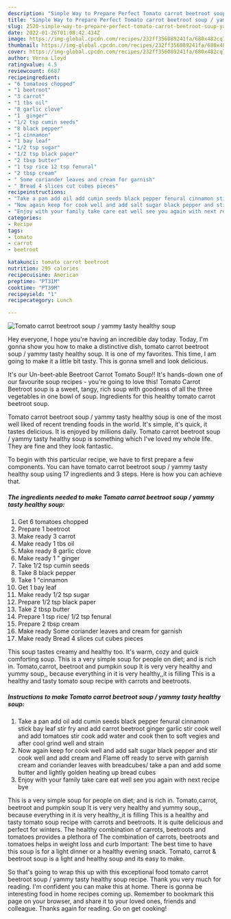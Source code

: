 ```yaml
---
description: "Simple Way to Prepare Perfect Tomato carrot beetroot soup / yammy tasty healthy soup"
title: "Simple Way to Prepare Perfect Tomato carrot beetroot soup / yammy tasty healthy soup"
slug: 2520-simple-way-to-prepare-perfect-tomato-carrot-beetroot-soup-yammy-tasty-healthy-soup
date: 2022-01-26T01:08:42.434Z
image: https://img-global.cpcdn.com/recipes/232ff356089241fa/680x482cq70/tomato-carrot-beetroot-soup-yammy-tasty-healthy-soup-recipe-main-photo.jpg
thumbnail: https://img-global.cpcdn.com/recipes/232ff356089241fa/680x482cq70/tomato-carrot-beetroot-soup-yammy-tasty-healthy-soup-recipe-main-photo.jpg
cover: https://img-global.cpcdn.com/recipes/232ff356089241fa/680x482cq70/tomato-carrot-beetroot-soup-yammy-tasty-healthy-soup-recipe-main-photo.jpg
author: Verna Lloyd
ratingvalue: 4.5
reviewcount: 6687
recipeingredient:
- "6 tomatoes chopped"
- "1 beetroot"
- "3 carrot"
- "1 tbs oil"
- "8 garlic clove"
- "1  ginger"
- "1/2 tsp cumin seeds"
- "8 black pepper"
- "1 cinnamon"
- "1 bay leaf"
- "1/2 tsp sugar"
- "1/2 tsp black paper"
- "2 tbsp butter"
- "1 tsp rice 12 tsp fenural"
- "2 tbsp cream"
- " Some coriander leaves and cream for garnish"
- " Bread 4 slices cut cubes pieces"
recipeinstructions:
- "Take a pan add oil add cumin seeds black pepper fenural cinnamon stick bay leaf stir fry and add carrot beetroot ginger garlic stir cook well and add tomatoes stir cook add water and cook then to soft vegies and after cool grind well and strain"
- "Now again keep for cook well and add salt sugar black pepper and stir cook well and add cream and Flame off ready to serve with garnish cream and coriander leaves with breadcubes/ take a pan and add some butter and lightly golden heating up bread cubes"
- "Enjoy with your family take care eat well see you again with next recipe bye"
categories:
- Recipe
tags:
- tomato
- carrot
- beetroot

katakunci: tomato carrot beetroot 
nutrition: 295 calories
recipecuisine: American
preptime: "PT31M"
cooktime: "PT39M"
recipeyield: "1"
recipecategory: Lunch

---
```



![Tomato carrot beetroot soup / yammy tasty healthy soup](https://img-global.cpcdn.com/recipes/232ff356089241fa/680x482cq70/tomato-carrot-beetroot-soup-yammy-tasty-healthy-soup-recipe-main-photo.jpg)

Hey everyone, I hope you're having an incredible day today. Today, I'm gonna show you how to make a distinctive dish, tomato carrot beetroot soup / yammy tasty healthy soup. It is one of my favorites. This time, I am going to make it a little bit tasty. This is gonna smell and look delicious.

It&#39;s our Un-beet-able Beetroot Carrot Tomato Soup!! It&#39;s hands-down one of our favourite soup recipes - you&#39;re going to love this! Tomato Carrot Beetroot soup is a sweet, tangy, rich soup with goodness of all the three vegetables in one bowl of soup. Ingredients for this healthy tomato carrot beetroot soup.

Tomato carrot beetroot soup / yammy tasty healthy soup is one of the most well liked of recent trending foods in the world. It's simple, it's quick, it tastes delicious. It is enjoyed by millions daily. Tomato carrot beetroot soup / yammy tasty healthy soup is something which I've loved my whole life. They are fine and they look fantastic.


To begin with this particular recipe, we have to first prepare a few components. You can have tomato carrot beetroot soup / yammy tasty healthy soup using 17 ingredients and 3 steps. Here is how you can achieve that.

<!--inarticleads1-->

##### The ingredients needed to make Tomato carrot beetroot soup / yammy tasty healthy soup:

1. Get 6 tomatoes chopped
1. Prepare 1 beetroot
1. Make ready 3 carrot
1. Make ready 1 tbs oil
1. Make ready 8 garlic clove
1. Make ready 1 " ginger
1. Take 1/2 tsp cumin seeds
1. Take 8 black pepper
1. Take 1 "cinnamon
1. Get 1 bay leaf
1. Make ready 1/2 tsp sugar
1. Prepare 1/2 tsp black paper
1. Take 2 tbsp butter
1. Prepare 1 tsp rice/ 1/2 tsp fenural
1. Prepare 2 tbsp cream
1. Make ready  Some coriander leaves and cream for garnish
1. Make ready  Bread 4 slices cut cubes pieces


This soup tastes creamy and healthy too. It&#39;s warm, cozy and quick comforting soup. This is a very simple soup for people on diet; and is rich in. Tomato,carrot, beetroot and pumpkin soup It is very very healthy and yummy soup,, because everything in it is very healthy,,it is filling This is a healthy and tasty tomato soup recipe with carrots and beetroots. 

<!--inarticleads2-->

##### Instructions to make Tomato carrot beetroot soup / yammy tasty healthy soup:

1. Take a pan add oil add cumin seeds black pepper fenural cinnamon stick bay leaf stir fry and add carrot beetroot ginger garlic stir cook well and add tomatoes stir cook add water and cook then to soft vegies and after cool grind well and strain
1. Now again keep for cook well and add salt sugar black pepper and stir cook well and add cream and Flame off ready to serve with garnish cream and coriander leaves with breadcubes/ take a pan and add some butter and lightly golden heating up bread cubes
1. Enjoy with your family take care eat well see you again with next recipe bye


This is a very simple soup for people on diet; and is rich in. Tomato,carrot, beetroot and pumpkin soup It is very very healthy and yummy soup,, because everything in it is very healthy,,it is filling This is a healthy and tasty tomato soup recipe with carrots and beetroots. It is quite delicious and perfect for winters. The healthy combination of carrots, beetroots and tomatoes provides a plethora of The combination of carrots, beetroots and tomatoes helps in weight loss and curb Important: The best time to have this soup is for a light dinner or a healthy evening snack. Tomato, carrot &amp; beetroot soup is a light and healthy soup and its easy to make. 

So that's going to wrap this up with this exceptional food tomato carrot beetroot soup / yammy tasty healthy soup recipe. Thank you very much for reading. I'm confident you can make this at home. There is gonna be interesting food in home recipes coming up. Remember to bookmark this page on your browser, and share it to your loved ones, friends and colleague. Thanks again for reading. Go on get cooking!
